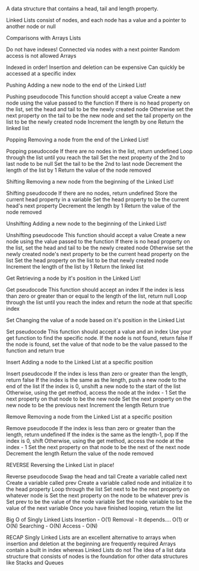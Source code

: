 A data structure that contains a head, tail and length property.

Linked Lists consist of nodes, and each node has a value and a pointer to another node or null

Comparisons with Arrays
Lists 

Do not have indexes!
Connected via nodes with a next pointer
Random access is not allowed
Arrays

Indexed in order!
Insertion and deletion can be expensive
Can quickly be accessed at a specific index

Pushing
Adding a new node to the end of the Linked List!

Pushing pseudocode
This function should accept a value
Create a new node using the value passed to the function
If there is no head property on the list, set the head and tail to be the newly created node
Otherwise set the next property on the tail to be the new node and set the tail property on the list to be the newly created node
Increment the length by one
Return the linked list

Popping
Removing a node from the end of the Linked List!

Popping pseudocode
If there are no nodes in the list, return undefined
Loop through the list until you reach the tail
Set the next property of the 2nd to last node to be null
Set the tail to be the 2nd to last node
Decrement the length of the list by 1
Return the value of the node removed

Shifting
Removing a new node from the beginning of the Linked List!

Shifting pseudocode
If there are no nodes, return undefined
Store the current head property in a variable
Set the head property to be the current head's next property
Decrement the length by 1
Return the value of the node removed

Unshifting
Adding a new node to the beginning of the Linked List!

Unshifting pseudocode
This function should accept a value
Create a new node using the value passed to the function
If there is no head property on the list, set the head and tail to be the newly created node
Otherwise set the newly created node's next property to be the current head property on the list
Set the head property on the list to be that newly created node
Increment the length of the list by 1
Return the linked list

Get
Retrieving a node by it's position in the Linked List!

Get pseudocode
This function should accept an index
If the index is less than zero or greater than or equal to the length of the list, return null
Loop through the list until you reach the index and return the node at that specific index

Set
Changing the value of a node based on it's position in the Linked List

Set pseudocode
This function should accept a value and an index
Use your get function to find the specific node.
If the node is not found, return false
If the node is found, set the value of that node to be the value passed to the function and return true

Insert
Adding a node to the Linked List at a specific position

Insert pseudocode
If the index is less than zero or greater than the length, return false
If the index is the same as the length, push a new node to the end of the list
If the index is 0, unshift a new node to the start of the list
Otherwise, using the get method, access the node at the index - 1
Set the next property on that node to be the new node
Set the next property on the new node to be the previous next
Increment the length
Return true

Remove
Removing a node from the Linked List at a specific position

Remove pseudocode
If the index is less than zero or greater than the length, return undefined
If the index is the same as the length-1, pop
If the index is 0, shift
Otherwise, using the get method, access the node at the index - 1
Set the next property on that node to be the next of the next node
Decrement the length
Return the value of the node removed

REVERSE
Reversing the Linked List in place!

Reverse pseudocode
Swap the head and tail
Create a variable called next
Create a variable called prev
Create a variable called node and initialize it to the head property
Loop through the list
Set next to be the next property on whatever node is
Set the next property on the node to be whatever prev is
Set prev to be the value of the node variable
Set the node variable to be the value of the next variable
Once you have finished looping, return the list

Big O of Singly Linked Lists
Insertion -   O(1)
Removal -   It depends.... O(1) or O(N)
Searching -   O(N)
Access -   O(N)

RECAP
Singly Linked Lists are an excellent alternative to arrays when insertion and deletion at the beginning are frequently required
Arrays contain a built in index whereas Linked Lists do not
The idea of a list data structure that consists of nodes is the foundation for other data structures like Stacks and Queues